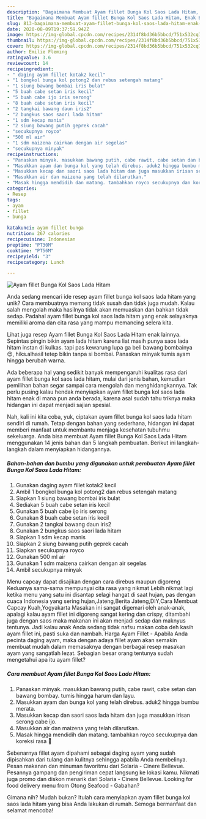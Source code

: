 ```yaml
---
description: "Bagaimana Membuat Ayam fillet Bunga Kol Saos Lada Hitam, Enak Banget"
title: "Bagaimana Membuat Ayam fillet Bunga Kol Saos Lada Hitam, Enak Banget"
slug: 813-bagaimana-membuat-ayam-fillet-bunga-kol-saos-lada-hitam-enak-banget
date: 2020-08-09T19:37:59.942Z
image: https://img-global.cpcdn.com/recipes/2314f8bd36b5bbcd/751x532cq70/ayam-fillet-bunga-kol-saos-lada-hitam-foto-resep-utama.jpg
thumbnail: https://img-global.cpcdn.com/recipes/2314f8bd36b5bbcd/751x532cq70/ayam-fillet-bunga-kol-saos-lada-hitam-foto-resep-utama.jpg
cover: https://img-global.cpcdn.com/recipes/2314f8bd36b5bbcd/751x532cq70/ayam-fillet-bunga-kol-saos-lada-hitam-foto-resep-utama.jpg
author: Emilie Fleming
ratingvalue: 3.6
reviewcount: 14
recipeingredient:
- " daging ayam fillet kotak2 kecil"
- "1 bongkol bunga kol potong2 dan rebus setengah matang"
- "1 siung bawang bombai iris bulat"
- "5 buah cabe setan iris kecil"
- "5 buah cabe ijo iris serong"
- "8 buah cabe setan iris kecil"
- "2 tangkai bawang daun iris2"
- "2 bungkus saos saori lada hitam"
- "1 sdm kecap manis"
- "2 siung bawang putih geprek cacah"
- "secukupnya royco"
- "500 ml air"
- "1 sdm maizena cairkan dengan air segelas"
- "secukupnya minyak"
recipeinstructions:
- "Panaskan minyak. masukkan bawang putih, cabe rawit, cabe setan dan bawang bombay. tumis hingga harum dan layu."
- "Masukkan ayam dan bunga kol yang telah direbus. aduk2 hingga bumbu merata."
- "Masukkan kecap dan saori saos lada hitam dan juga masukkan irisan serong cabe ijo."
- "Masukkan air dan maizena yang telah dilarutkan."
- "Masak hingga mendidih dan matang. tambahkan royco secukupnya dan koreksi rasa 💛"
categories:
- Resep
tags:
- ayam
- fillet
- bunga

katakunci: ayam fillet bunga 
nutrition: 267 calories
recipecuisine: Indonesian
preptime: "PT30M"
cooktime: "PT56M"
recipeyield: "3"
recipecategory: Lunch

---
```



![Ayam fillet Bunga Kol Saos Lada Hitam](https://img-global.cpcdn.com/recipes/2314f8bd36b5bbcd/751x532cq70/ayam-fillet-bunga-kol-saos-lada-hitam-foto-resep-utama.jpg)

Anda sedang mencari ide resep ayam fillet bunga kol saos lada hitam yang unik? Cara membuatnya memang tidak susah dan tidak juga mudah. Kalau salah mengolah maka hasilnya tidak akan memuaskan dan bahkan tidak sedap. Padahal ayam fillet bunga kol saos lada hitam yang enak selayaknya memiliki aroma dan cita rasa yang mampu memancing selera kita.

Lihat juga resep Ayam fillet Bunga Kol Saos Lada Hitam enak lainnya. Sepintas pingin bikin ayam lada hitam karena liat masih punya saos lada hitam instan di kulkas. tapi pas kewarung lupa ga beli bawang bombainya 😌, hiks.alhasil tetep bikin tanpa si bombai. Panaskan minyak tumis ayam hingga berubah warna.

Ada beberapa hal yang sedikit banyak mempengaruhi kualitas rasa dari ayam fillet bunga kol saos lada hitam, mulai dari jenis bahan, kemudian pemilihan bahan segar sampai cara mengolah dan menghidangkannya. Tak perlu pusing kalau hendak menyiapkan ayam fillet bunga kol saos lada hitam enak di mana pun anda berada, karena asal sudah tahu triknya maka hidangan ini dapat menjadi sajian spesial.


Nah, kali ini kita coba, yuk, ciptakan ayam fillet bunga kol saos lada hitam sendiri di rumah. Tetap dengan bahan yang sederhana, hidangan ini dapat memberi manfaat untuk membantu menjaga kesehatan tubuhmu sekeluarga. Anda bisa membuat Ayam fillet Bunga Kol Saos Lada Hitam menggunakan 14 jenis bahan dan 5 langkah pembuatan. Berikut ini langkah-langkah dalam menyiapkan hidangannya.

<!--inarticleads1-->

##### Bahan-bahan dan bumbu yang digunakan untuk pembuatan Ayam fillet Bunga Kol Saos Lada Hitam:

1. Gunakan  daging ayam fillet kotak2 kecil
1. Ambil 1 bongkol bunga kol potong2 dan rebus setengah matang
1. Siapkan 1 siung bawang bombai iris bulat
1. Sediakan 5 buah cabe setan iris kecil
1. Gunakan 5 buah cabe ijo iris serong
1. Gunakan 8 buah cabe setan iris kecil
1. Gunakan 2 tangkai bawang daun iris2
1. Gunakan 2 bungkus saos saori lada hitam
1. Siapkan 1 sdm kecap manis
1. Siapkan 2 siung bawang putih geprek cacah
1. Siapkan secukupnya royco
1. Gunakan 500 ml air
1. Gunakan 1 sdm maizena cairkan dengan air segelas
1. Ambil secukupnya minyak


Menu capcay dapat disajikan dengan cara direbus maupun digoreng Keduanya sama-sama mempunyai cita rasa yang nikmat Lebih nikmat lagi ketika menu yang satu ini disantap selagi hangat di saat hujan, pas dengan cuaca Indonesia yang sering hujan,Jateng,Berita Jateng,DIY,Cara Membuat Capcay Kuah,Yogyakarta Masakan ini sangat digemari oleh anak-anak, apalagi kalau ayam fillet ini digoreng sangat kering dan crispy, ditambahi juga dengan saos maka makanan ini akan menjadi sedap dan maknyus tentunya. Jadi kalau anak Anda sedang tidak nafsu makan coba deh kasih ayam fillet ini, pasti suka dan nambah. Harga Ayam Fillet - Apabila Anda pecinta daging ayam, maka dengan adaya fillet ayam akan semakin membuat mudah dalam memasaknya dengan berbagai resep masakan ayam yang sangatlah lezat. Sebagian besar orang tentunya sudah mengetahui apa itu ayam fillet? 

<!--inarticleads2-->

##### Cara membuat Ayam fillet Bunga Kol Saos Lada Hitam:

1. Panaskan minyak. masukkan bawang putih, cabe rawit, cabe setan dan bawang bombay. tumis hingga harum dan layu.
1. Masukkan ayam dan bunga kol yang telah direbus. aduk2 hingga bumbu merata.
1. Masukkan kecap dan saori saos lada hitam dan juga masukkan irisan serong cabe ijo.
1. Masukkan air dan maizena yang telah dilarutkan.
1. Masak hingga mendidih dan matang. tambahkan royco secukupnya dan koreksi rasa 💛


Sebenarnya fillet ayam dipahami sebagai daging ayam yang sudah dipisahkan dari tulang dan kulitnya sehingga apabila Anda membelinya. Pesan makanan dan minuman favoritmu dari Solaria - Cinere Bellevue. Pesannya gampang dan pengiriman cepat langsung ke lokasi kamu. Nikmati juga promo dan diskon menarik dari Solaria - Cinere Bellevue. Looking for food delivery menu from Otong Seafood - Gabahan? 

Gimana nih? Mudah bukan? Itulah cara menyiapkan ayam fillet bunga kol saos lada hitam yang bisa Anda lakukan di rumah. Semoga bermanfaat dan selamat mencoba!
